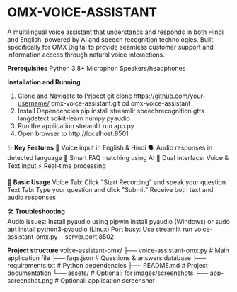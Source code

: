 # OMX-VOICE-ASSISTANT
A multilingual voice assistant that understands and responds in both Hindi and English, powered by AI and speech recognition technologies. Built specifically for OMX Digital to provide seamless customer support and information access through natural voice interactions.

**Prerequisites**
Python 3.8+
Microphon
Speakers/headphones

**Installation and Running**
1. Clone and Navigate to Prjoect
   git clone https://github.com/your-username/ omx-voice-assistant.git
   cd omx-voice-assistant
2. Install Dependencies
   pip install streamlit speechrecognition gtts langdetect scikit-learn numpy pyaudio
3. Run the application
   streamlit run app.py
4. Open browser to http://localhost:8501

✨ **Key Features**
🎤 Voice input in English & Hindi
🗣️ Audio responses in detected language
🤖 Smart FAQ matching using AI
💬 Dual interface: Voice & Text input
⚡ Real-time processing

🎯 **Basic Usage**
Voice Tab: Click "Start Recording" and speak your question
Text Tab: Type your question and click "Submit"
Receive both text and audio responses

🛠️ **Troubleshooting**    
Audio issues: Install pyaudio using pipwin install pyaudio (Windows) or sudo apt install python3-pyaudio (Linux)
Port busy: Use streamlit run voice-assistant-omx.py --server.port 8502

**Project structure**
voice-assistant-omx/
├── voice-assistant-omx.py    # Main application file
├── faqs.json                 # Questions & answers database
├── requirements.txt          # Python dependencies
├── README.md                 # Project documentation
└── assets/                   # Optional: for images/screenshots
    └── app-screenshot.png    # Optional: application screenshot
